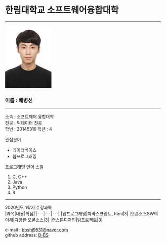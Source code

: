 # 한림대학교 소프트웨어융합대학
---
<img src=bbs.jpg width=150 height=200>
<h3>이름 : 배병선</h3>

---  

소속 : 소프트웨어 융합대학  
전공 : 빅데이터 전공  
학번 : 20145319
학년 : 4   

관심분야   
* 데이터베이스
* 웹프로그래밍

프로그래밍 언어 스킬   
1. C, C++
2. Java
3. Python
4. R

------

2020년도 1학기 수강과목   
|과목|내용|학점|
|---|---|---|
|웹프로그래밍|자바스크립트, html|3|
|오픈소스SW의 이해|다양한 오픈소스|3|
|캡스톤디자인|팀프로젝트|3|

e-mail : bbshj9531@naver.com   
github address: [B-BS][github]

[github]:http://github.com/bbshj9531


